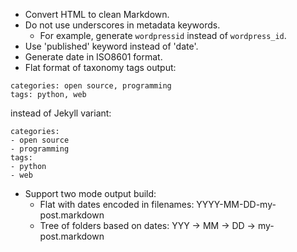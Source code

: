 * Convert HTML to clean Markdown.
* Do not use underscores in metadata keywords.
    * For example, generate `wordpressid` instead of `wordpress_id`.
* Use 'published' keyword instead of 'date'.
* Generate date in ISO8601 format.
* Flat format of taxonomy tags output:

```
categories: open source, programming
tags: python, web
```
instead of Jekyll variant:

```
categories:
- open source
- programming
tags:
- python
- web
```

* Support two mode output build:
    * Flat with dates encoded in filenames: YYYY-MM-DD-my-post.markdown
    * Tree of folders based on dates: YYY -> MM -> DD -> my-post.markdown
